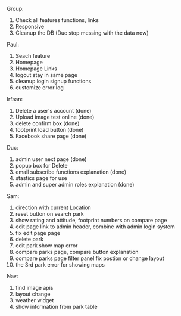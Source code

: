 Group:
1. Check all features functions, links
2. Responsive
3. Cleanup the DB (Duc stop messing with the data now)

Paul:
1. Seach feature
2. Homepage
3. Homepage Links
4. logout stay in same page
5. cleanup login signup functions
6. customize error log

Irfaan:
1. Delete a user's account (done)
2. Upload image test online (done)
3. delete confirm box (done)
4. footprint load button (done)
5. Facebook share page (done)

Duc:
1. admin user next page (done)
2. popup box for Delete
3. email subscribe functions explanation (done)
4. stastics page for use
5. admin and super admin roles explanation (done)

Sam:
1. direction with current Location
2. reset button on search park
3. show rating and attitude, footprint numbers on compare page
4. edit page link to admin header, combine with admin login system
5. fix edit page page
6. delete park
7. edit park show map error
8. compare parks page, compare button explanation
9. compare parks page filter panel fix postion or change layout
10. the 3rd park error for showing maps

Nav:
1. find image apis
2. layout change
3. weather widget
4. show information from park table
